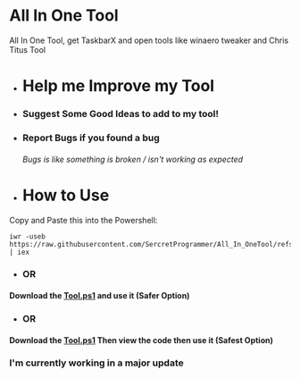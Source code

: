 # All In One Tool
All In One Tool, get TaskbarX and open tools like winaero tweaker and Chris Titus Tool

* # Help me Improve my Tool
* ### Suggest Some Good Ideas to add to my tool!
* ### Report Bugs if you found a bug
  ###### Bugs is like something is broken / isn't working as expected
 

* # How to Use

Copy and Paste this into the Powershell:
 ```
 iwr -useb https://raw.githubusercontent.com/SercretProgrammer/All_In_OneTool/refs/heads/main/Tool.ps1 | iex
```
* ### OR
#### Download the [Tool.ps1](https://github.com/SercretProgrammer/All_In_OneTool/releases/download/Tool/Tool.ps1) and use it (Safer Option)

* ### OR
#### Download the [Tool.ps1](https://github.com/SercretProgrammer/All_In_OneTool/releases/download/Tool/Tool.ps1) Then view the code then use it (Safest Option)


### I'm currently working in a major update
